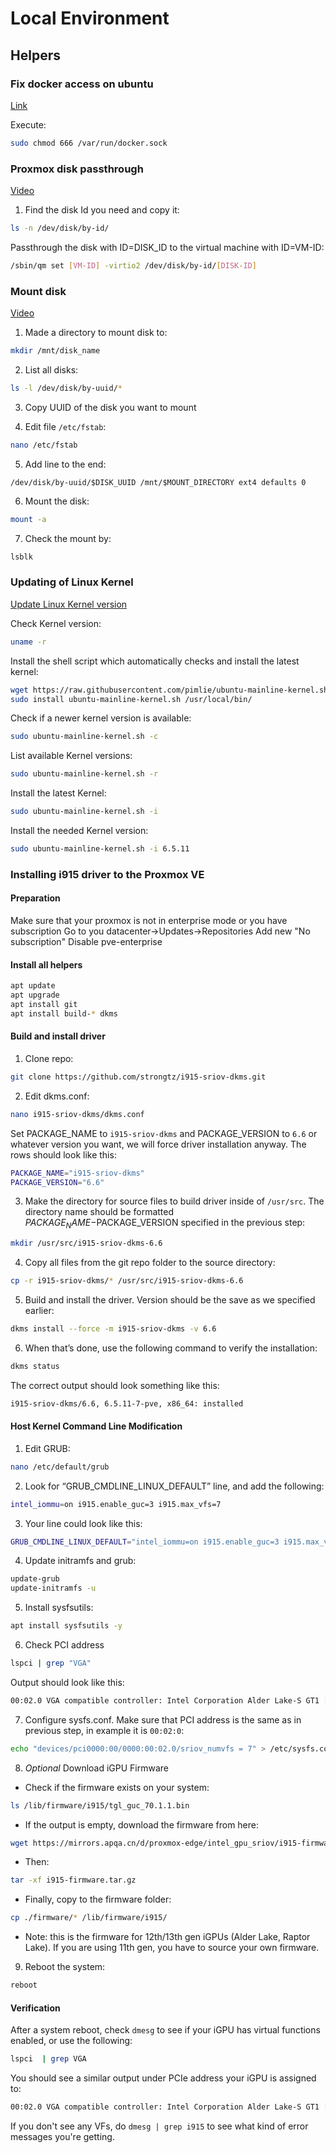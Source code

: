 # Local Environment

## Helpers

### Fix docker access on ubuntu
[Link](https://www.digitalocean.com/community/questions/how-to-fix-docker-got-permission-denied-while-trying-to-connect-to-the-docker-daemon-socket)

Execute:
```bash
sudo chmod 666 /var/run/docker.sock
```

### Proxmox disk passthrough
[Video](https://www.youtube.com/watch?v=U-UTMuhmC1U)

1. Find the disk Id you need and copy it: 
```bash
ls -n /dev/disk/by-id/
```
Passthrough the disk with ID=DISK_ID to the virtual machine with ID=VM-ID: 
```bash
/sbin/qm set [VM-ID] -virtio2 /dev/disk/by-id/[DISK-ID]
```

### Mount disk 
[Video](https://www.youtube.com/watch?v=a3QTaV4Cg7M)

1. Made a directory to mount disk to: 
```bash
mkdir /mnt/disk_name
```

2. List all disks: 
```bash
ls -l /dev/disk/by-uuid/*
```
3. Copy UUID of the disk you want to mount

4. Edit file `/etc/fstab`: 
```bash
nano /etc/fstab
```
5. Add line to the end:
```
/dev/disk/by-uuid/$DISK_UUID /mnt/$MOUNT_DIRECTORY ext4 defaults 0
```

6. Mount the disk: 
```bash
mount -a
```

7. Check the mount by: 
```bash
lsblk
```

### Updating of Linux Kernel

[Update Linux Kernel version](https://askubuntu.com/questions/1388115/how-do-i-update-my-kernel-to-the-latest-one)

Check Kernel version:

```bash
uname -r
```

Install the shell script which automatically checks and install the latest kernel:
```bash
wget https://raw.githubusercontent.com/pimlie/ubuntu-mainline-kernel.sh/master/ubuntu-mainline-kernel.sh
sudo install ubuntu-mainline-kernel.sh /usr/local/bin/
```

Check if a newer kernel version is available:

```bash
sudo ubuntu-mainline-kernel.sh -c
```

List available Kernel versions:

```bash
sudo ubuntu-mainline-kernel.sh -r
```

Install the latest Kernel:

```bash
sudo ubuntu-mainline-kernel.sh -i
```

Install the needed Kernel version:
```bash
sudo ubuntu-mainline-kernel.sh -i 6.5.11
```



### Installing i915 driver to the Proxmox VE

#### Preparation
Make sure that your proxmox is not in enterprise mode or you have subscription
Go to you datacenter->Updates->Repositories
Add new "No subscription"
Disable pve-enterprise

#### Install all helpers
```bash
apt update
apt upgrade
apt install git
apt install build-* dkms
```

#### Build and install driver

1. Clone repo: 
```bash
git clone https://github.com/strongtz/i915-sriov-dkms.git
```

2. Edit dkms.conf: 
```bash
nano i915-sriov-dkms/dkms.conf
```

Set PACKAGE_NAME to `i915-sriov-dkms` and PACKAGE_VERSION to `6.6` or whatever version you want, we will force driver installation anyway. The rows should look like this:
```bash
PACKAGE_NAME="i915-sriov-dkms"
PACKAGE_VERSION="6.6"
```

3. Make the directory for source files to build driver inside of `/usr/src`. The directory name should be formatted $PACKAGE_NAME-$PACKAGE_VERSION specified in the previous step:
```bash
mkdir /usr/src/i915-sriov-dkms-6.6
```

4. Copy all files from the git repo folder to the source directory:
```bash
cp -r i915-sriov-dkms/* /usr/src/i915-sriov-dkms-6.6
```

5. Build and install the driver. Version should be the save as we specified earlier:
```bash
dkms install --force -m i915-sriov-dkms -v 6.6
```

6. When that’s done, use the following command to verify the installation:
```bash
dkms status
```

The correct output should look something like this:
```bash
i915-sriov-dkms/6.6, 6.5.11-7-pve, x86_64: installed
```

#### Host Kernel Command Line Modification
1. Edit GRUB:
```bash
nano /etc/default/grub
```

2. Look for “GRUB_CMDLINE_LINUX_DEFAULT” line, and add the following:
```bash
intel_iommu=on i915.enable_guc=3 i915.max_vfs=7
```

3. Your line could look like this:
```bash
GRUB_CMDLINE_LINUX_DEFAULT="intel_iommu=on i915.enable_guc=3 i915.max_vfs=7 quiet"
```

4. Update initramfs and grub:
```bash
update-grub
update-initramfs -u
```

5. Install sysfsutils:
```bash
apt install sysfsutils -y
```

6. Check PCI address
```bash
lspci | grep "VGA"
```

Output should look like this:
```bash
00:02.0 VGA compatible controller: Intel Corporation Alder Lake-S GT1 [UHD Graphics 730] (rev 0c)
```

7. Configure sysfs.conf. Make sure that PCI address is the same as in previous step, in example it is `00:02:0`:
```bash
echo "devices/pci0000:00/0000:00:02.0/sriov_numvfs = 7" > /etc/sysfs.conf
```

8. *Optional* Download iGPU Firmware
- Check if the firmware exists on your system:
```bash
ls /lib/firmware/i915/tgl_guc_70.1.1.bin
```

- If the output is empty, download the firmware from here:
```bash
wget https://mirrors.apqa.cn/d/proxmox-edge/intel_gpu_sriov/i915-firmware.tar.gz
```

- Then: 
```bash
tar -xf i915-firmware.tar.gz
```

- Finally, copy to the firmware folder: 
```bash
cp ./firmware/* /lib/firmware/i915/
```

- Note: this is the firmware for 12th/13th gen iGPUs (Alder Lake, Raptor Lake). If you are using 11th gen, you have to source your own firmware.

9. Reboot the system:
```bash
reboot
```

#### Verification
After a system reboot, check `dmesg` to see if your iGPU has virtual functions enabled, or use the following:
```bash
lspci  | grep VGA
```

You should see a similar output under PCIe address your iGPU is assigned to:
```bash
00:02.0 VGA compatible controller: Intel Corporation Alder Lake-S GT1 [UHD Graphics 730] (rev 0c)
```

If you don't see any VFs, do `dmesg | grep i915` to see what kind of error messages you're getting.
